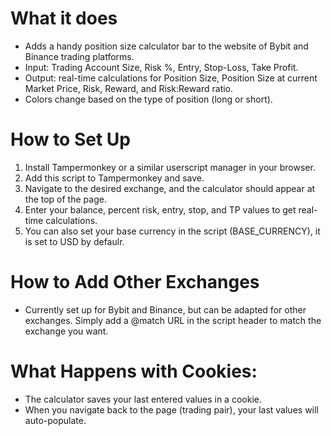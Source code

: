# What it does
- Adds a handy position size calculator bar to the website of Bybit and Binance trading platforms.
- Input: Trading Account Size, Risk %, Entry, Stop-Loss, Take Profit.
- Output: real-time calculations for Position Size, Position Size at current Market Price, Risk, Reward, and Risk:Reward ratio.
- Colors change based on the type of position (long or short).

# How to Set Up
1. Install Tampermonkey or a similar userscript manager in your browser.
2. Add this script to Tampermonkey and save.
3. Navigate to the desired exchange, and the calculator should appear at the top of the page.
4. Enter your balance, percent risk, entry, stop, and TP values to get real-time calculations.
5. You can also set your base currency in the script (BASE_CURRENCY), it is set to USD by defaulr.

# How to Add Other Exchanges
- Currently set up for Bybit and Binance, but can be adapted for other exchanges. Simply add a @match URL in the script header to match the exchange you want.

# What Happens with Cookies:
- The calculator saves your last entered values in a cookie.
- When you navigate back to the page (trading pair), your last values will auto-populate. 
